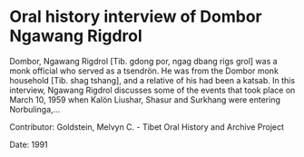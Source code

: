 # Oral history interview of Dombor Ngawang Rigdrol  
Dombor, Ngawang Rigdrol [Tib. gdong por, ngag dbang rigs grol] was a monk official who served as a tsendrön. He was from the Dombor monk household [Tib. shag tshang], and a relative of his had been a katsab. In this interview, Ngawang Rigdrol discusses some of the events that took place on March 10, 1959 when Kalön Liushar, Shasur and Surkhang were entering Norbulinga,... 

Contributor: Goldstein, Melvyn C. - Tibet Oral History and Archive Project  

Date:
1991  

